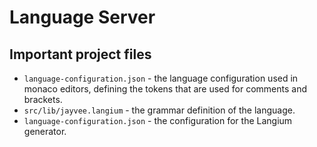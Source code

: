 # Language Server

## Important project files

- `language-configuration.json` - the language configuration used in monaco editors, defining the tokens that are used for comments and brackets.
- `src/lib/jayvee.langium` - the grammar definition of the language.
- `language-configuration.json` - the configuration for the Langium generator.
